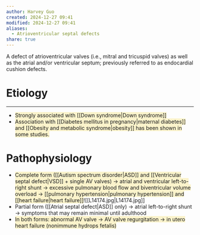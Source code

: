 ```yaml
---
author: Harvey Guo
created: 2024-12-27 09:41
modified: 2024-12-27 09:41
aliases:
  - Atrioventricular septal defects
share: true
---
```

A defect of atrioventricular valves (i.e., mitral and tricuspid valves) as well as the atrial and/or ventricular septum; previously referred to as endocardial cushion defects.
# Etiology
---
- <span style="background:rgba(240, 200, 0, 0.2)">Strongly associated with [[Down syndrome|Down syndrome]] </span>
- <span style="background:rgba(240, 200, 0, 0.2)">Association with [[Diabetes mellitus in pregnancy|maternal diabetes]] and [[Obesity and metabolic syndrome|obesity]] has been shown in some studies. </span>
# Pathophysiology 
- <span style="background:rgba(240, 200, 0, 0.2)">Complete form ([[Autism spectrum disorder|ASD]] and [[Ventricular septal defect|VSD]] + single AV valves) → atrial and ventricular left-to-right shunt → excessive pulmonary blood flow and biventricular volume overload → [[pulmonary hypertension|pulmonary hypertension]] and [[heart failure|heart failure]]</span>![[L14174.jpg|L14174.jpg]]
- Partial form ([[Atrial septal defect|ASD]] only) → atrial left-to-right shunt → symptoms that may remain minimal until adulthood
- <span style="background:rgba(240, 200, 0, 0.2)">In both forms: abnormal AV valve → AV valve regurgitation → in utero heart failure (nonimmune hydrops fetalis) </span>

